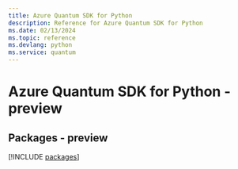 ```yaml
---
title: Azure Quantum SDK for Python
description: Reference for Azure Quantum SDK for Python
ms.date: 02/13/2024
ms.topic: reference
ms.devlang: python
ms.service: quantum
---
```

# Azure Quantum SDK for Python - preview
## Packages - preview
[!INCLUDE [packages](quantum-index.md)]